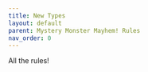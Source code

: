 ```yaml
---
title: New Types
layout: default
parent: Mystery Monster Mayhem! Rules
nav_order: 0
---
```


All the rules!
